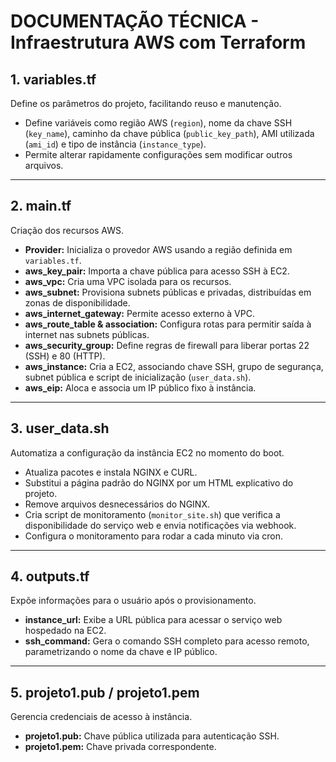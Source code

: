 # DOCUMENTAÇÃO TÉCNICA - Infraestrutura AWS com Terraform

## 1. variables.tf

Define os parâmetros do projeto, facilitando reuso e manutenção.

- Define variáveis como região AWS (`region`), nome da chave SSH (`key_name`), caminho da chave pública (`public_key_path`), AMI utilizada (`ami_id`) e tipo de instância (`instance_type`).
- Permite alterar rapidamente configurações sem modificar outros arquivos.

---

## 2. main.tf

Criação dos recursos AWS.

- **Provider:** Inicializa o provedor AWS usando a região definida em `variables.tf`.
- **aws_key_pair:** Importa a chave pública para acesso SSH à EC2.
- **aws_vpc:** Cria uma VPC isolada para os recursos.
- **aws_subnet:** Provisiona subnets públicas e privadas, distribuídas em zonas de disponibilidade.
- **aws_internet_gateway:** Permite acesso externo à VPC.
- **aws_route_table & association:** Configura rotas para permitir saída à internet nas subnets públicas.
- **aws_security_group:** Define regras de firewall para liberar portas 22 (SSH) e 80 (HTTP).
- **aws_instance:** Cria a EC2, associando chave SSH, grupo de segurança, subnet pública e script de inicialização (`user_data.sh`).
- **aws_eip:** Aloca e associa um IP público fixo à instância.

---

## 3. user_data.sh

Automatiza a configuração da instância EC2 no momento do boot.

- Atualiza pacotes e instala NGINX e CURL.
- Substitui a página padrão do NGINX por um HTML explicativo do projeto.
- Remove arquivos desnecessários do NGINX.
- Cria script de monitoramento (`monitor_site.sh`) que verifica a disponibilidade do serviço web e envia notificações via webhook.
- Configura o monitoramento para rodar a cada minuto via cron.

---

## 4. outputs.tf

Expõe informações para o usuário após o provisionamento.

- **instance_url:** Exibe a URL pública para acessar o serviço web hospedado na EC2.
- **ssh_command:** Gera o comando SSH completo para acesso remoto, parametrizando o nome da chave e IP público.

---

## 5. projeto1.pub / projeto1.pem

Gerencia credenciais de acesso à instância.

- **projeto1.pub:** Chave pública utilizada para autenticação SSH.
- **projeto1.pem:** Chave privada correspondente.
